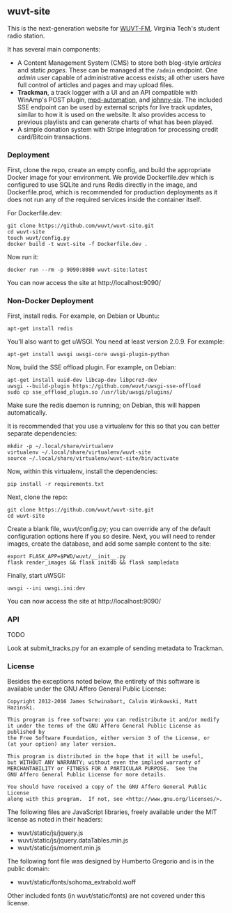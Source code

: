 ## wuvt-site
This is the next-generation website for [WUVT-FM](https://www.wuvt.vt.edu), 
Virginia Tech's student radio station.

It has several main components:
- A Content Management System (CMS) to store both blog-style *articles* and 
  static *pages*. These can be managed at the `/admin` endpoint. One *admin*
  user capable of administrative access exists; all other users have full 
  control of articles and pages and may upload files. 
- **Trackman**, a track logger with a UI and an API compatible with WinAmp's
  POST plugin, [mpd-automation](https://github.com/wuvt/mpd-automation),
  and [johnny-six](https://github.com/wuvt/johnny-six). The included SSE
  endpoint can be used by external scripts for live track updates, similar to
  how it is used on the website. It also provides access to previous playlists
  and can generate charts of what has been played.
- A simple donation system with Stripe integration for processing credit
  card/Bitcoin transactions.

### Deployment
First, clone the repo, create an empty config, and build the appropriate Docker
image for your environment. We provide Dockerfile.dev which is configured to
use SQLite and runs Redis directly in the image, and Dockerfile.prod, which is
recommended for production deployments as it does not run any of the required
services inside the container itself.

For Dockerfile.dev:
```
git clone https://github.com/wuvt/wuvt-site.git
cd wuvt-site
touch wuvt/config.py
docker build -t wuvt-site -f Dockerfile.dev .
```

Now run it:
```
docker run --rm -p 9090:8080 wuvt-site:latest
```

You can now access the site at http://localhost:9090/

### Non-Docker Deployment
First, install redis. For example, on Debian or Ubuntu:

```
apt-get install redis
```

You'll also want to get uWSGI. You need at least version 2.0.9. For example:

```
apt-get install uwsgi uwsgi-core uwsgi-plugin-python
```

Now, build the SSE offload plugin. For example, on Debian:

```
apt-get install uuid-dev libcap-dev libpcre3-dev
uwsgi --build-plugin https://github.com/wuvt/uwsgi-sse-offload
sudo cp sse_offload_plugin.so /usr/lib/uwsgi/plugins/
```

Make sure the redis daemon is running; on Debian, this will happen
automatically.

It is recommended that you use a virtualenv for this so that you can better
separate dependencies:

```
mkdir -p ~/.local/share/virtualenv
virtualenv ~/.local/share/virtualenv/wuvt-site
source ~/.local/share/virtualenv/wuvt-site/bin/activate
```

Now, within this virtualenv, install the dependencies:

```
pip install -r requirements.txt
```

Next, clone the repo:

```
git clone https://github.com/wuvt/wuvt-site.git
cd wuvt-site
```

Create a blank file, wuvt/config.py; you can override any of the default
configuration options here if you so desire. Next, you will need to render
images, create the database, and add some sample content to the site:

```
export FLASK_APP=$PWD/wuvt/__init__.py
flask render_images && flask initdb && flask sampledata
```

Finally, start uWSGI:

```
uwsgi --ini uwsgi.ini:dev
```

You can now access the site at http://localhost:9090/

### API
TODO

Look at submit_tracks.py for an example of sending metadata to Trackman.


### License

Besides the exceptions noted below, the entirety of this software is available
under the GNU Affero General Public License:

```
Copyright 2012-2016 James Schwinabart, Calvin Winkowski, Matt Hazinski.

This program is free software: you can redistribute it and/or modify
it under the terms of the GNU Affero General Public License as published by
the Free Software Foundation, either version 3 of the License, or
(at your option) any later version.

This program is distributed in the hope that it will be useful,
but WITHOUT ANY WARRANTY; without even the implied warranty of
MERCHANTABILITY or FITNESS FOR A PARTICULAR PURPOSE.  See the
GNU Affero General Public License for more details.

You should have received a copy of the GNU Affero General Public License
along with this program.  If not, see <http://www.gnu.org/licenses/>.
```

The following files are JavaScript libraries, freely available under the MIT
license as noted in their headers:
* wuvt/static/js/jquery.js
* wuvt/static/js/jquery.dataTables.min.js
* wuvt/static/js/moment.min.js

The following font file was designed by Humberto Gregorio and is in the public
domain:
* wuvt/static/fonts/sohoma_extrabold.woff

Other included fonts (in wuvt/static/fonts) are not covered under this license.
